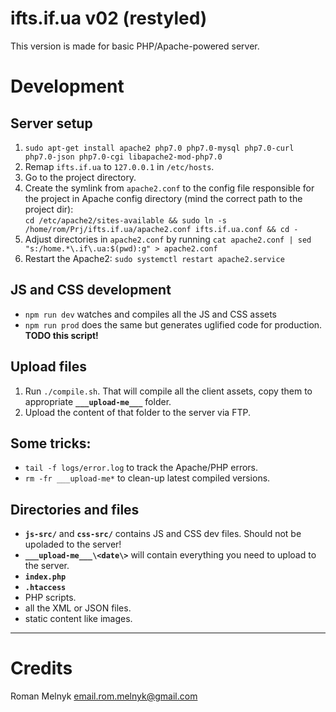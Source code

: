 # ifts.if.ua v02 (restyled)
This version is made for basic PHP/Apache-powered server.

# Development
## Server setup
1. `sudo apt-get install apache2 php7.0 php7.0-mysql php7.0-curl php7.0-json php7.0-cgi libapache2-mod-php7.0`
1. Remap `ifts.if.ua` to `127.0.0.1` in `/etc/hosts`.
1. Go to the project directory.
1. Create the symlink from `apache2.conf` to the config file responsible for the project in Apache config directory (mind the correct path to the project dir):  
   `cd /etc/apache2/sites-available && sudo ln -s /home/rom/Prj/ifts.if.ua/apache2.conf ifts.if.ua.conf && cd -`
1. Adjust directories in `apache2.conf` by running `cat apache2.conf | sed "s:/home.*\.if\.ua:$(pwd):g" > apache2.conf`
1. Restart the Apache2: `sudo systemctl restart apache2.service`

## JS and CSS development
- `npm run dev` watches and compiles all the JS and CSS assets
- `npm run prod` does the same but generates uglified code for production.  
   **TODO this script!**

## Upload files
1. Run `./compile.sh`. That will compile all the client assets, copy them to appropriate **`___upload-me___`** folder.
1. Upload the content of that folder to the server via FTP.

## Some tricks:
- `tail -f logs/error.log` to track the Apache/PHP errors.
- `rm -fr ___upload-me*` to clean-up latest compiled versions.

## Directories and files
- **`js-src/`** and **`css-src/`** contains JS and CSS dev files. Should not be upoladed to the server!
- **`___upload-me___\<date\>`** will contain everything you need to upload to the server.
- **`index.php`**
- **`.htaccess`**
- PHP scripts.
- all the XML or JSON files.
- static content like images.



---

# Credits
Roman Melnyk <email.rom.melnyk@gmail.com>

